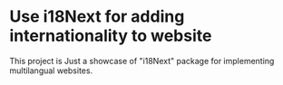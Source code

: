# Use i18Next for adding internationality to website
This project is Just a showcase of "i18Next" package for implementing multilangual websites.
